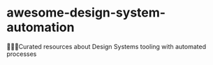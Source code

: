 # awesome-design-system-automation
💅🏻🤖Curated resources about Design Systems tooling with automated processes
